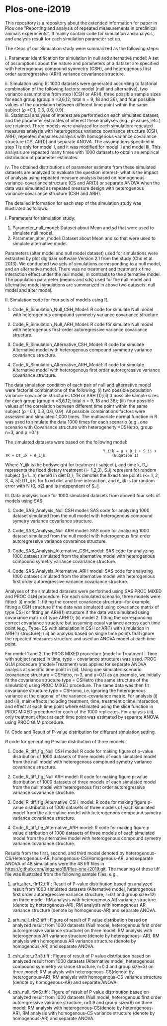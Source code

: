 # Plos-one-i2019
This repository is a repository about the extended information for paper in Plos one "Reporting and analysis of repeated measurements in
preclinical animals experiments". It mainly contain code for simulation and analysis, and analysis result for each simulation parameter set up.

The steps of our Simulation study were summarized as the following steps:

i.	Parameter identification for simulation in null and alternative model: 
      A set of assumptions about the nature and parameters of a dataset are specified with heterogenous compound symmetry (CSH), and 
      heterogenous first order autoregressive (ARH) variance covariance structure.
      
ii.	Simulation using R:
      1000 datasets were generated according to factorial combination of the following factors: model (null and alternative), 
      two variance assumptions from step I(CSH or ARH), three possible sample sizes for each group (group n =3,6,12; total n = 9, 18 
      and 36), and four possible values of the correlation between different time point within the same subject (ρ =0.1, 0.3, 0.6, 0.9).  
iii.	Statistical analyses of interest are performed on each simulated dataset, and the parameter estimates of interest these 
      analyses (e.g., p-values, etc.) are retained. Three models were analyzed for each simulation: repeated measures analysis 
      with heterogenous variance covariance structure (CSH, ARH), repeated measures analysis with homogenous variance covariance
      structure (CS, AR(1)) and separate ANOVA. The assumptions specified in step 1 is only for model I, and it was modified for 
      model II and model III. This analysis are repeated many times with 1000 datasets to obtain an empirical distribution of 
      parameter estimates. 
      
iv.	The obtained distributions of parameter estimate from these simulated datasets are analyzed to evaluate the question interest-
      what is the impact of analysis using repeated measure analysis based on homogenous variance-covariance structure (CS and AR(1)) 
      or separate ANOVA when the data was simulated as repeated measure design with heterogenous variance-covariance structure (CSH and
      ARH).


The detailed information for each step of the simulation study was illustrated as follows: 

I. Parameters for simulation study: 

1.	Parameter_null_model: Dataset about Mean and sd that were used to simulate null model.
2.	Parameter_alter_model: Dataset about Mean and sd that were used to simulate alternative model.

Parameters (alter model and null model dataset) used for simulations were extracted by plot digitizer software Version 2.1 
from the study (Cho et al. 2013). We conducted two sets of simulations corresponding to a null model, and an 
alternative model. There was no treatment and treatment x time interaction effect under the null model, in contrasts to the 
alternative model. The population parameter (means and sds) used for the null model and alternative model simulations are summarized
in above two datasets: null model and alter model.
 

II. Simulation code for four sets of models using R.

1.	Code_R_Simulation_Null_CSH_Model: 
      R code for simulate Null model with heterogenous compound symmetry variance covariance structure
      
2.	Code_R_Simulation_Null_ARH_Model: 
      R code for simulate Null model with heterogenous first-order autoregressive variance covariance structure.
      
3.	Code_R_Simulation_Alternative_CSH_Model: 
      R code for simulate Alternative model with heterogenous compound symmetry variance covariance structure.
      
4.	Code_R_Simulation_Alternative_ARH_Model:
      R code for simulate Alternative model with heterogenous first order autoregressive variance covariance structure.

The data simulation condition of each pair of null and alternative model were factorial combinations of the following: (i) two possible
population variance-covariance structures CSH or ARH (1);(ii) 3 possible sample sizes for each group (group n =3,6,12; total n = 9, 18 
and 36); (iii) four possible values of the correlation between different time point within the same subject (ρ =0.1, 0.3, 0.6, 0.9). 
All possible combinations factors were assessed and simulated 1,000 times. The multivariate normal function in R was used to simulate
the data 1000 times for each scenario (e.g., one scenario with Covariance structure with heterogeneity =CSHetro, group n=3, and ρ =0.1). 

The simulated datasets were based on the following model:
 
                                                Y_ijk = μ + D_i + S_ij + TK + DT_ik + e_ijk                              (Euqation 1) 
                                                
Where Y_ijk is the bodyweight for treatment i subject j, and time k, D_i represents the fixed dietary treatment (i= 1,2,3), S_ij represent for random subject (j=1…n) nested in diet D_i; Tk denotes the fixed time points (k= 1, 2, 3, 4, 5); DT_ij is for fixed diet and time interaction, and e_ijk is for random error with N (0, σ2) and is independent of S_ij.


III. Data analysis code for 1000 simulated datasets from aboved four sets of models using SAS:

1.	Code_SAS_Analysis_Null CSH model:
      SAS code for analyzing 1000 dataset simulated from the null model with heterogenous compound symetry variance covariance
      structure.
      
2.	Code_SAS_Analysis_Null ARH model:
      SAS code for analyzing 1000 dataset simulated from the null model with heterogenous first order autoregressive variance
      coveraince structure.
      
3.	Code_SAS_Analysis_Alternative_CSH_model:
      SAS code for analyzing 1000 dataset simulated from the alternative model with heterogenous compound symetry variance covariance
      structure.
      
4.	Code_SAS_Analysis_Alternative_ARH model:
      SAS code for analyzing 1000 dataset simulated from the alternative model with heterogenous first order autoregressive variance
      covariance structure.

Analyses of the simulated datasets were performed using SAS PROC MIXED and PROC GLM procedure. For each simulated scenario, three models were fitted: (i) model 1: fitting the correct covariance structure--for example, fitting a CSH structure if the data was simulated using covariance matrix of type CSH or fitting an ARH(1) structure if the data was simulated using covariance matrix of type ARH(1); (ii) model 2: fitting the corresponding correct covariance structure but assuming equal variance across each time point (e.g., Type=CS with simulation in CSH or AR(1) with simulation in ARH(1) structure); (iii) an analysis based on single time points that ignore the repeated measures structure and used an ANOVA model at each time point. 

For model 1 and 2, the PROC MIXED procedure (model = Treatment | Time with subject nested in time, type = covariance structure) was used. PROC GLM procedure (model=Treatment) was applied for separate ANOVA analysis at specific time point in (iii). Using one simulated scenario (covariance structure = CSHetro, n=3, and ρ=0.1) as an example, we initially fit the covariance structure type = CSHetro (the same structure of the simulation) using PROC MIXED procedure. The same data was then fit covariance structure type = CSHomo, i.e. ignoring the heterogenous variance at the diagonal of the variance-covariance matrix. For analysis (i) and (ii), main effects including treatment, time, treatment x time interaction, and effect at each time point where estimated using the slice function in PROC MIXED procedure for each of the 1000 replicates. For analysis (iii), only treatment effect at each time point was estimated by separate ANOVA using PROC GLM procedure. 


IV. Code and Result of P-value distribution for different simulation setting.

R code for generating P-value distribution of three models:

1.	Code_R_tiff_fig_Null CSH model:
      R code for making figure of p-value distribution of 1000 datasets of three models of each simulated model from the null model with
      heterogenous compound symetry variance covariance structure.
      
2.	Code_R_tiff_fig_Null ARH model:
      R code for making figure p-value distribution of 1000 datasets of three models of each simulated model from the null model with
      heterogenous first order autoregressive variance covariance structure.
      
3.	Code_R_tiff_fig_Alternative_CSH_model:
      R code for making figure p-value distribution of 1000 datasets of three models of each simulated model from the alternative model
      with heterogenous compound symetry variance covariance structure.
      
4.	Code_R_tiff_fig_Alternative_ARH model:
      R code for making figure p-value distribution of 1000 datasets of three models of each simulated model from the alternative model
      with heterogenous compound symetry variance covariance structure.


Results from the first, second, and third model denoted by heterogenous-CS/Heterogenous-AR, homogenous-CS/Homogenous-AR, and separate ANOVA of 48 simulations were the 48 tiff files in https://github.com/jingzhao19/Plos-one-i2019.git. The meaning of those tiff file was illustrated from the following sample files.
e.g.,

1.    arh_alter_r1n12.tiff :
      Result of P-value distribution based on analyzed result from 1000 simulated datasets (Alternative model, heterogenous first order
      autoregressive variance structure, r=0.1 and group size=12) on three model: RM analysis with heterogenous AR variance structure
      (denote by heterogenous-AR), RM analysis with homogenous AR variance structure (denote by homogenous-AR) and separate ANOVA.

2.    arh_null_r1n3.tiff :
      Figure of result of P value distribution based on analyzed result from 1000 datasets (Null model, heterogenous first order 
      autoregressive variance structure) on three model: RM analysis with heterogenous AR variance structure (denote by heterogenous-
      AR), RM analysis with homogenous AR variance structure (denote by homogenous-AR) and separate ANOVA.
      
3.    csh_alter_r3n3.tiff :
      Figure of result of P value distribution based on analyzed result from 1000 datasets (Alternative model, heterogenous compound 
      symmetry variance structure, r=0.3 and group size=3) on three model: RM analysis with heterogenous-CS(denote by heterogenous-AR),
      RM analysis with homogenous-CS variance structure (denote by homogenous-AR) and separate ANOVA.
  
4.    csh_null_r9n6.tiff :
      Figure of result of P value distribution based on analyzed result from 1000 datasets (Null model, heterogenous first order
      autoregressive vairance structure, r=0.9 and group size=6) on three model: RM analysis with heterogenous-CS(denote by
      heterogenous-AR), RM analysis with homogenous-CS variance structure (denote by homogenous-AR) and separate ANOVA.




